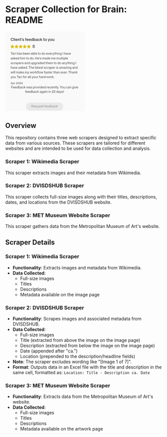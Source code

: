 # Scraper Collection for Brain: README
<img src="https://github.com/kingtroga/brian/blob/master/3.png" alt="5 Star Review" style="width: 50%; height: auto;">

## Overview

This repository contains three web scrapers designed to extract specific data from various sources. These scrapers are tailored for different websites and are intended to be used for data collection and analysis.

### Scraper 1: Wikimedia Scraper
This scraper extracts images and their metadata from Wikimedia.

### Scraper 2: DVISDSHUB Scraper
This scraper collects full-size images along with their titles, descriptions, dates, and locations from the DVISDSHUB website.

### Scraper 3: MET Museum Website Scraper
This scraper gathers data from the Metropolitan Museum of Art's website.

## Scraper Details

### Scraper 1: Wikimedia Scraper
- **Functionality**: Extracts images and metadata from Wikimedia.
- **Data Collected**:
  - Full-size images
  - Titles
  - Descriptions
  - Metadata available on the image page

### Scraper 2: DVISDSHUB Scraper
- **Functionality**: Scrapes images and associated metadata from DVISDSHUB.
- **Data Collected**:
  - Full-size images
  - Title (extracted from above the image on the image page)
  - Description (extracted from below the image on the image page)
  - Date (appended after "ca.")
  - Location (prepended to the description/headline fields)
- **Note**: The scraper excludes wording like "[Image 1 of 7]".
- **Format**: Outputs data in an Excel file with the title and description in the same cell, formatted as: `Location: Title - Description ca. Date`

### Scraper 3: MET Museum Website Scraper
- **Functionality**: Extracts data from the Metropolitan Museum of Art's website.
- **Data Collected**:
  - Full-size images
  - Titles
  - Descriptions
  - Metadata available on the artwork page
